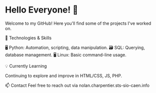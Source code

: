 # Hello Everyone! 👋
Welcome to my GitHub! Here you'll find some of the projects I've worked on.

🔧 Technologies & Skills

🖥 Python: Automation, scripting, data manipulation.
🗃 SQL: Querying, database management.
🖥 Linux: Basic command-line usage.

💡 Currently Learning

Continuing to explore and improve in HTML/CSS, JS, PHP.

📫 Contact
Feel free to reach out via nolan.charpentier.sts-sio-caen.info
